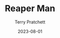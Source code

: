 ---
title: "Reaper Man"
cc-type: novel
author: Terry Pratchett
date: 2023-08-01
hashtag: reaper-man
tags:
  - book
  - death
  - Discworld
  - Terry Pratchett
---